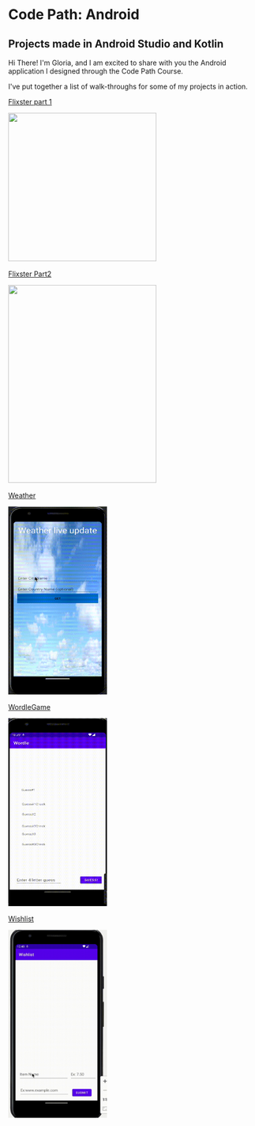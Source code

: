# Code Path: Android

## Projects made in Android Studio and Kotlin 

Hi There! I'm Gloria, and I am excited to share with you the Android application I designed through the Code Path Course. 

I've put together a list of walk-throughs for some of my projects in action. 

[Flixster part 1](https://github.com/gloriadukuzeyesu/Code_Path/tree/main/FlixsterPart1)

<img src="FlixsterPart1/FlixsterPart1WalkThrough.gif" width="300" height="300"/>

[Flixster Part2](https://github.com/gloriadukuzeyesu/Code_Path/tree/main/FlixsterPart2)

<img src="FlixsterPart2/flixsterPart2.gif" width="300" height="400"/>


[Weather](https://github.com/gloriadukuzeyesu/Code_Path/tree/main/WeatherApp)



<img src="WeatherApp/weather.gif" width="200" height="380"/>





[WordleGame](https://github.com/gloriadukuzeyesu/Code_Path/tree/main/WordleGame)



<img src="WordleGame/wordle.gif" width="200" height="380"/>





[Wishlist](https://github.com/gloriadukuzeyesu/Code_Path/tree/main/Wishlist)

<img src="Wishlist/wish.gif" width="200" height=380/>







